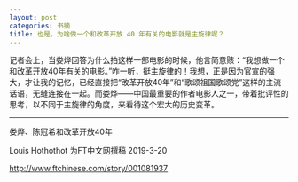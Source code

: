 ```yaml
---
layout: post
categories: 书摘
title: 也是，为啥做一个和改革开放 40 年有关的电影就是主旋律呢？
---
```


记者会上，当娄烨回答为什么拍这样一部电影的时候，他言简意赅：“我想做一个和改革开放40年有关的电影。”咋一听，挺主旋律的！我想，正是因为官宣的强大，才让我的记忆，已经直接把“改革开放40年”和“歌颂祖国歌颂党”这样的主流话语，无缝连接在一起。而娄烨——中国最重要的作者电影人之一，带着批评性的思考，以不同于主旋律的角度，来看待这个宏大的历史变革。

---

娄烨、陈冠希和改革开放40年

Louis Hothothot 为FT中文网撰稿 2019-3-20 

http://www.ftchinese.com/story/001081937